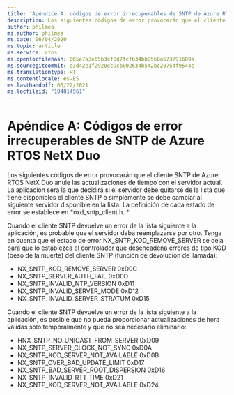 ```yaml
---
title: 'Apéndice A: códigos de error irrecuperables de SNTP de Azure RTOS NetX Duo'
description: Los siguientes códigos de error provocarán que el cliente SNTP de Azure RTOS NetX Duo anule las actualizaciones de tiempo con el servidor actual.
author: philmea
ms.author: philmea
ms.date: 06/04/2020
ms.topic: article
ms.service: rtos
ms.openlocfilehash: 065e7a3e65b3cf8d7fcfb34bb9568a673791609a
ms.sourcegitcommit: e3d42e1f2920ec9cb002634b542bc20754f9544e
ms.translationtype: HT
ms.contentlocale: es-ES
ms.lasthandoff: 03/22/2021
ms.locfileid: "104814561"
---
```

# <a name="appendix-a---azure-rtos-netx-duo-sntp-fatal-error-codes"></a>Apéndice A: Códigos de error irrecuperables de SNTP de Azure RTOS NetX Duo

Los siguientes códigos de error provocarán que el cliente SNTP de Azure RTOS NetX Duo anule las actualizaciones de tiempo con el servidor actual. La aplicación será la que decidirá si el servidor debe quitarse de la lista que tiene disponibles el cliente SNTP o simplemente se debe cambiar al siguiente servidor disponible en la lista. La definición de cada estado de error se establece en *nxd_sntp_client.h. *

Cuando el cliente SNTP devuelve un error de la lista siguiente a la aplicación, es probable que el servidor deba reemplazarse por otro. Tenga en cuenta que el estado de error NX_SNTP_KOD_REMOVE_SERVER se deja para que lo establezca el controlador que desencadena errores de tipo KOD (beso de la muerte) del cliente SNTP (función de devolución de llamada):

- NX_SNTP_KOD_REMOVE_SERVER 0xD0C  
- NX_SNTP_SERVER_AUTH_FAIL 0xD0D  
- NX_SNTP_INVALID_NTP_VERSION 0xD11  
- NX_SNTP_INVALID_SERVER_MODE 0xD12  
- NX_SNTP_INVALID_SERVER_STRATUM 0xD15  

Cuando el cliente SNTP devuelve un error de la lista siguiente a la aplicación, es posible que no pueda proporcionar actualizaciones de hora válidas solo temporalmente y que no sea necesario eliminarlo:

- HNX_SNTP_NO_UNICAST_FROM_SERVER 0xD09  
- NX_SNTP_SERVER_CLOCK_NOT_SYNC 0xD0A  
- NX_SNTP_KOD_SERVER_NOT_AVAILABLE 0xD0B  
- NX_SNTP_OVER_BAD_UPDATE_LIMIT 0xD17  
- NX_SNTP_BAD_SERVER_ROOT_DISPERSION 0xD16  
- NX_SNTP_INVALID_RTT_TIME 0xD21  
- NX_SNTP_KOD_SERVER_NOT_AVAILABLE 0xD24